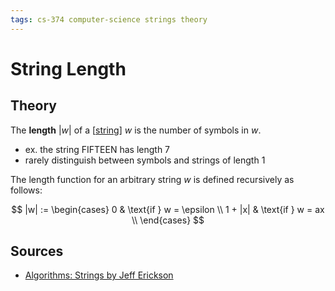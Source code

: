 ```yaml
---
tags: cs-374 computer-science strings theory
---
```


# String Length

## Theory

The **length** $|w|$ of a [[string]] $w$ is the number of symbols in $w$.

- ex. the string $\text{FIFTEEN}$ has length 7
- rarely distinguish between symbols and strings of length 1

The length function for an arbitrary string $w$ is defined recursively as follows:

$$
|w| := \begin{cases}
0 & \text{if } w = \epsilon \\
1 + |x| & \text{if } w = ax \\
\end{cases}
$$

## Sources

- [Algorithms: Strings by Jeff Erickson](https://courses.engr.illinois.edu/cs374/fa2021/A/notes/models/01-strings.pdf)

[//begin]: # "Autogenerated link references for markdown compatibility"
[string]: string "String"
[//end]: # "Autogenerated link references"
